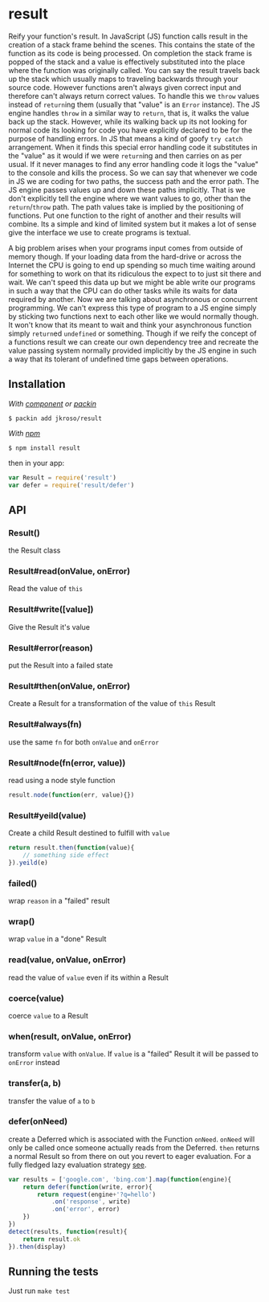 
# result

Reify your function's result. In JavaScript (JS) function calls result in the creation of a stack frame behind the scenes. This contains the state of the function as its code is being processed. On completion the stack frame is popped of the stack and a value is effectively substituted into the place where the function was originally called. You can say the result travels back up the stack which usually maps to traveling backwards through your source code. However functions aren't always given correct input and therefore can't always return correct values. To handle this we `throw` values instead of `return`ing them (usually that "value" is an `Error` instance). The JS engine handles `throw` in a similar way to `return`, that is, it walks the value back up the stack. However, while its walking back up its not looking for normal code its looking for code you have explicitly declared to be for the purpose of handling errors. In JS that means a kind of goofy `try catch` arrangement. When it finds this special error handling code it substitutes in the "value" as it would if we were `return`ing and then carries on as per usual. If it never manages to find any error handling code it logs the "value" to the console and kills the process. So we can say that whenever we code in JS we are coding for two paths, the success path and the error path. The JS engine passes values up and down these paths implicitly. That is we don't explicitly tell the engine where we want values to go, other than the `return`/`throw` path. The path values take is implied by the positioning of functions. Put one function to the right of another and their results will combine. Its a simple and kind of limited system but it makes a lot of sense give the interface we use to create programs is textual.

A big problem arises when your programs input comes from outside of memory though. If your loading data from the hard-drive or across the Internet the CPU is going to end up spending so much time waiting around for something to work on that its ridiculous the expect to to just sit there and wait. We can't speed this data up but we might be able write our programs in such a way that the CPU can do other tasks while its waits for data required by another. Now we are talking about asynchronous or concurrent programming. We can't express this type of program to a JS engine simply by sticking two functions next to each other like we would normally though. It won't know that its meant to wait and think your asynchronous function simply `return`ed `undefined` or something. Though if we reify the concept of a functions result we can create our own dependency tree and recreate the value passing system normally provided implicitly by the JS engine in such a way that its tolerant of undefined time gaps between operations.

## Installation

_With [component](//github.com/component/component) or [packin](//github.com/jkroso/packin)_

	$ packin add jkroso/result

_With [npm](//github.com/isaacs/npm)_

	$ npm install result

then in your app:

```js
var Result = require('result')
var defer = require('result/defer')
```

## API

### Result()

the Result class

### Result#read(onValue, onError)

Read the value of `this`

### Result#write([value])

Give the Result it's value

### Result#error(reason)

put the Result into a failed state

### Result#then(onValue, onError)

Create a Result for a transformation of the value of `this` Result

### Result#always(fn)

use the same `fn` for both `onValue` and `onError`

### Result#node(fn(error, value))

read using a node style function

```js
result.node(function(err, value){})
```

### Result#yeild(value)

Create a child Result destined to fulfill with `value`

```js
return result.then(function(value){
	// something side effect
}).yeild(e)
```

### failed()

wrap `reason` in a "failed" result

### wrap()

wrap `value` in a "done" Result

### read(value, onValue, onError)

read the value of `value` even if its within a Result

### coerce(value)

coerce `value` to a Result

### when(result, onValue, onError)

transform `value` with `onValue`. If `value` is a "failed" Result it will be passed to `onError` instead

### transfer(a, b)

  transfer the value of `a` to `b`

### defer(onNeed)

create a Deferred which is associated with the Function `onNeed`. `onNeed` will only be called once someone actually reads from the Deferred. `then` returns a normal Result so from there on out you revert to eager evaluation. For a fully fledged lazy evaluation strategy [see](//github.com/jkroso/lazy-result).

```js
var results = ['google.com', 'bing.com'].map(function(engine){
	return defer(function(write, error){
		return request(engine+'?q=hello')
			.on('response', write)
			.on('error', error)
	})
})
detect(results, function(result){
	return result.ok
}).then(display)
```

## Running the tests

Just run `make test`
